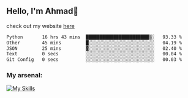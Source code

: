 
## Hello, I'm Ahmad👋

check out my website [here](https://ahmadalwi.com/)

<!--START_SECTION:waka-->

```txt
Python       16 hrs 43 mins  ███████████████████████▒░   93.33 %
Other        45 mins         █░░░░░░░░░░░░░░░░░░░░░░░░   04.19 %
JSON         25 mins         ▓░░░░░░░░░░░░░░░░░░░░░░░░   02.40 %
Text         0 secs          ░░░░░░░░░░░░░░░░░░░░░░░░░   00.04 %
Git Config   0 secs          ░░░░░░░░░░░░░░░░░░░░░░░░░   00.03 %
```

<!--END_SECTION:waka-->

### My arsenal:

[![My Skills](https://skillicons.dev/icons?i=js,ts,py,go,react,nextjs,svelte,nodejs,django,tailwind,html,css,sass,firebase,mongodb,postgres,mysql,redis,git,github,docker,vscode,figma,godot)](https://skillicons.dev)
